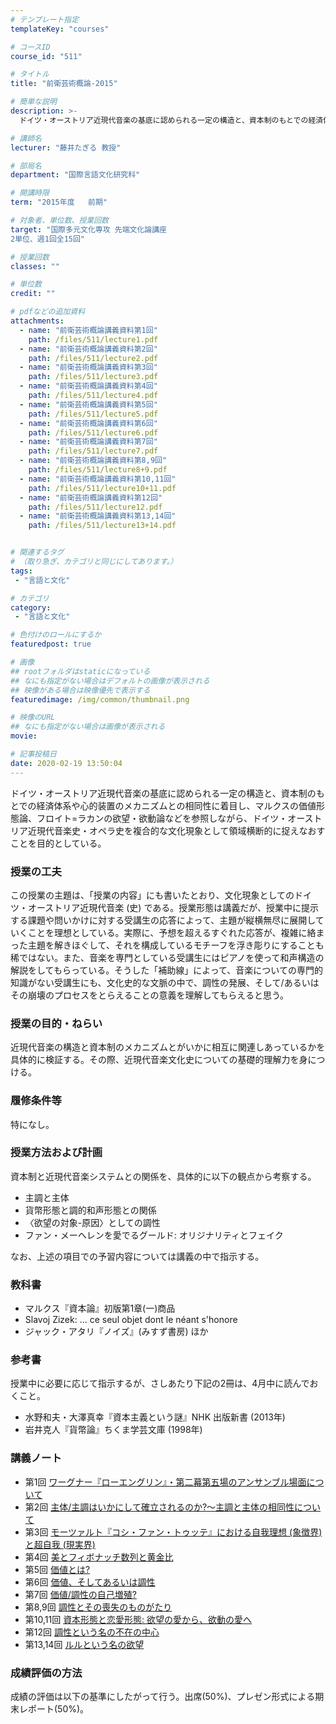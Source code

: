 ```yaml
---
# テンプレート指定
templateKey: "courses"

# コースID
course_id: "511"

# タイトル
title: "前衛芸術概論-2015"

# 簡単な説明
description: >-
  ドイツ・オーストリア近現代音楽の基底に認められる一定の構造と、資本制のもとでの経済体系や心的装置のメカニズムとの相同性に着目し、マルクスの価値形態論、フロイト=ラカンの欲望・欲動論などを参照しながら、...

# 講師名
lecturer: "藤井たぎる 教授"

# 部局名
department: "国際言語文化研究科"

# 開講時限
term: "2015年度	前期"

# 対象者、単位数、授業回数
target: "国際多元文化専攻 先端文化論講座
2単位、週1回全15回"

# 授業回数
classes: ""

# 単位数
credit: ""

# pdfなどの追加資料
attachments: 
  - name: "前衛芸術概論講義資料第1回" 
    path: /files/511/lecture1.pdf
  - name: "前衛芸術概論講義資料第2回" 
    path: /files/511/lecture2.pdf
  - name: "前衛芸術概論講義資料第3回" 
    path: /files/511/lecture3.pdf
  - name: "前衛芸術概論講義資料第4回" 
    path: /files/511/lecture4.pdf
  - name: "前衛芸術概論講義資料第5回" 
    path: /files/511/lecture5.pdf
  - name: "前衛芸術概論講義資料第6回" 
    path: /files/511/lecture6.pdf
  - name: "前衛芸術概論講義資料第7回" 
    path: /files/511/lecture7.pdf
  - name: "前衛芸術概論講義資料第8,9回" 
    path: /files/511/lecture8+9.pdf
  - name: "前衛芸術概論講義資料第10,11回" 
    path: /files/511/lecture10+11.pdf
  - name: "前衛芸術概論講義資料第12回" 
    path: /files/511/lecture12.pdf
  - name: "前衛芸術概論講義資料第13,14回" 
    path: /files/511/lecture13+14.pdf


# 関連するタグ
# （取り急ぎ、カテゴリと同じにしてあります。）
tags:
 - "言語と文化"

# カテゴリ
category:
 - "言語と文化"

# 色付けのロールにするか
featuredpost: true

# 画像
## rootフォルダはstaticになっている
## なにも指定がない場合はデフォルトの画像が表示される
## 映像がある場合は映像優先で表示する
featuredimage: /img/common/thumbnail.png

# 映像のURL
## なにも指定がない場合は画像が表示される
movie: 

# 記事投稿日
date: 2020-02-19 13:50:04
---
```



ドイツ・オーストリア近現代音楽の基底に認められる一定の構造と、資本制のもとでの経済体系や心的装置のメカニズムとの相同性に着目し、マルクスの価値形態論、フロイト=ラカンの欲望・欲動論などを参照しながら、ドイツ・オーストリア近現代音楽史・オペラ史を複合的な文化現象として領域横断的に捉えなおすことを目的としている。


### 授業の工夫

この授業の主題は、「授業の内容」にも書いたとおり、文化現象としてのドイツ・オーストリア近現代音楽 (史) である。授業形態は講義だが、授業中に提示する課題や問いかけに対する受講生の応答によって、主題が縦横無尽に展開していくことを理想としている。実際に、予想を超えるすぐれた応答が、複雑に絡まった主題を解きほぐして、それを構成しているモチーフを浮き彫りにすることも稀ではない。また、音楽を専門としている受講生にはピアノを使って和声構造の解説をしてもらっている。そうした「補助線」によって、音楽についての専門的知識がない受講生にも、文化史的な文脈の中で、調性の発展、そして/あるいはその崩壊のプロセスをとらえることの意義を理解してもらえると思う。





### 授業の目的・ねらい

近現代音楽の構造と資本制のメカニズムとがいかに相互に関連しあっているかを具体的に検証する。その際、近現代音楽文化史についての基礎的理解力を身につける。

### 履修条件等

特になし。

### 授業方法および計画

資本制と近現代音楽システムとの関係を、具体的に以下の観点から考察する。

* 主調と主体
* 貨幣形態と調的和声形態との関係
* 〈欲望の対象-原因〉としての調性
* ファン・メーヘレンを愛でるグールド: オリジナリティとフェイク

なお、上述の項目での予習内容については講義の中で指示する。

### 教科書

* マルクス『資本論』初版第1章(一)商品
* Slavoj Zizek: ... ce seul objet dont le néant s'honore
* ジャック・アタリ『ノイズ』(みすず書房) ほか

### 参考書

授業中に必要に応じて指示するが、さしあたり下記の2冊は、4月中に読んでおくこと。

* 水野和夫・大澤真幸『資本主義という謎』NHK 出版新書 (2013年)
* 岩井克人『貨幣論』ちくま学芸文庫 (1998年)





<h3>講義ノート</h3>


- 第1回
[ワーグナー『ローエングリン』・第二幕第五場のアンサンブル場面について](/files/511/lecture1.pdf) 
- 第2回
[主体/主調はいかにして確立されるのか?～主調と主体の相同性について](/files/511/lecture2.pdf) 
- 第3回
[モーツァルト『コシ・ファン・トゥッテ』における自我理想 (象徴界) と超自我 (現実界)](/files/511/lecture3.pdf) 
- 第4回
[美とフィボナッチ数列と黄金比](/files/511/lecture4.pdf) 
- 第5回
[価値とは?](/files/511/lecture5.pdf) 
- 第6回
[価値、そしてあるいは調性](/files/511/lecture6.pdf) 
- 第7回
[価値/調性の自己増殖?](/files/511/lecture7.pdf) 
- 第8,9回
[調性とその喪失のものがたり](/files/511/lecture8+9.pdf) 
- 第10,11回
[資本形態と恋愛形態: 欲望の愛から、欲動の愛へ](/files/511/lecture10+11.pdf) 
- 第12回
[調性という名の不在の中心](/files/511/lecture12.pdf) 
- 第13,14回
[ルルという名の欲望](/files/511/lecture13+14.pdf) 








<h3>成績評価の方法</h3>
<p>
成績の評価は以下の基準にしたがって行う。出席(50%)、プレゼン形式による期末レポート(50%)。
</p>


